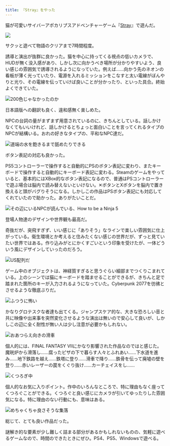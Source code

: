 ```yaml
---
title: 『Stray』をやった
---
```

猫が可愛いサイバーアポカリプスアドベンチャーゲーム『[Stray](https://store.steampowered.com/app/1332010/Stray/?l=japanese)』で遊んだ。

![](https://lh6.googleusercontent.com/lcbWPX75fxzhbUhPHG_a1bnTiliB6_PSdxW4av2gsAgDf0QZLXp8SljKAEyabdr2zc2RgVUEGmVFhz9BdyU-uyzppVv9wNHHrZmiuI4SWM2n7FlDZpaaVmjxPX96q7IgRMrJaIsyO9Y7eTNl9XL60mp6ls9grqPKheo_Y8Qqy9Ku0WfFeBJu4CbI5WSphA)

サクッと遊べて物語のクリアまで7時間程度。

誘導と演出が抜群に良かった。猫を中心に持ってくる視点の低いカメラで、HUDが無く没入感があり、しかし次に向かうべき場所が分かりやすいよう、良い感じの雰囲気で誘導されるようになっていた。例えば……向かう先のネオンの看板が薄く光っていたり、電源を入れるミッションをこなすと太い電線がぼんやりと光り、その電線を伝っていけば良いことが分かったり、といった具合。終始よくできていた。

![](https://lh3.googleusercontent.com/ph9vdfU5IoCTDs440NGFAmkzE3UP07s8GJypHV5r08DORP5BBYeI-lSDUE--6dhmlkWkNWgbAfojfEd3ZLFqrAPy8DL61U-USgzsiBBTfx2F09KnUVOcUN8XO67nP5Ojs734jr_B7Uncow5kl1hFtxXbcaD8xc08aThtnusG2vTnCzL_znUAr20o66adng "200色じゃなかったのか")

日本語版への翻訳も良く、違和感無く楽しめた。

NPCの台詞の量がまずまず用意されているのに、きちんとしている。話しかけなくてもいいけれど、話しかけるとちょっと面白いことを言ってくれるタイプのNPCが結構いる。おれの好きなタイプの、平和なNPC達だ。

![](https://lh3.googleusercontent.com/C7ix2UGszCEdsqaZngMQla4il9Sm1r_tBiysPF1rIO2MElc9JCbQ2rNves0OiLhnTydN6Dt9ZTkPK-JH-76l6kD79_0osrMsRQLisvId7EwjzQToqQ91qQ1ib66a9tPMH6kspU9sI_Qe2jlqUZxMeGkgvWaCQntf8RlWF5TuhZt1VAJEKxioxQtwmf-67Q "道端の水を飽きるまで舐めたりできる")

ボタン表記の対応も良かった。

PS5コントローラーで操作すると自動的にPSのボタン表記に変わり、またキーボードで操作すると自動的にキーボード表記に変わる。Steamのゲームをやっていると、基本的にはXBox的なボタン表記になるので、普通はPSコントローラーで遊ぶ場合は脳内で読み替えないといけない。✕ボタンとXボタンを脳内で置き換えると頭がバグりそうになる。しかしこの作品はPSボタン表記にも対応してくれていたので助かった。ありがたいことだ。

![](https://lh3.googleusercontent.com/vTOBZntoEp1N_owYDOjCukJdBCiaYlfjEY3JxeEKJhZNptb7coninw75bqZmdHOAGp-mrDuY6AUqVt4o7lda2Z62UANbxxHYk-GE5okOS65Rzbnln9QnEJmesDs78Q94slz3qo9FQ-LNJRTR6rkVH1sp4j5kM3QKAzAi-K-4gfX6XTJmurOgsvD_1W36eQ "その辺にいるNPCが読んでいる、How to be a Ninja 5")

登場人物達のデザインや世界観も最高だ。

奇抜だが、突飛すぎず、いい感じに「ありそう」なラインで楽しい雰囲気に仕上がっている。衛生環境とか考えると住みたくない感じの世界だが、ずっと見ていたい世界ではある。作り込みがとにかくすごいという印象を受けたが、一体どういう風にデザインしていったのだろう。

![](https://lh3.googleusercontent.com/7k4EGP0IDcWYcfmtRUWTXep9D94o_0Qm1yusaPTHwsMKfEJyPVEZ4rP2oVEXgJq-nibou0sx2T2isFdGXaYRftOkG7Bw9_IJ_iZm9uqtkcARS16yOR6RdSvuVQzn82D4VHxhowEByQU4GLAsRWMq31Q2Br0pwJsCfcG1OqztNyQHKI6GMvF1vDQ-AIWSzg "US配列だ")

ゲーム中のオブジェクトは、神経質すぎると思うぐらい細部までつくりこまれている。上のシーンでは猫にキーボードを踏ませることができるが、きちんと足で踏まれた箇所のキーが入力されるようになっていた。Cyberpunk 2077を彷彿とさせるような徹底ぶりだ。

![](https://lh3.googleusercontent.com/iaR4F_ve171MXiOluOETOs8GKvzI7dAAZ9MW2s9lkl5qTfguJG41DEA794RVzEgGI_4NnkeXzr4sw_2MJzfAPuaOP9og5YgM__uz6Ql3gCuFWJR2WXh_oVypJUoVpbrWiSwuyLqmh184ViETKUUvpPK0BBqykGCdZaruHHy9KKWvhbmyMk8j3oxUAolm9Q "ふつうに怖い")

かなりグロテスクな者達も出てくる。ジャンプスケア的な、大きな恐ろしい音と共に映像や出来事を突然変化させるような演出は無いので安心して良いが、しかしこの辺に全く耐性が無い人は少し注意が必要かもしれない。

![](https://lh3.googleusercontent.com/oDyC0h9IwTHs5rerW_kRi2vwgWs-35r3HSBrEN6qiYrD-JYZDOFcP4V1DqFr_692mu03bNNBRzFhxQSwMSRFHdjbIh3ArO-mkOnoCoycCXnTDCvfZ90TH1Ke-Ps0sM1LYarNrsvei6ssZmBtRbr2eoQPDCCThUettOQRHHXrDf66ojyBDPxHvwBgG_Fjig "おあつらえ向きの滑車")

個人的には、FINAL FANTASY VIIにかなり影響された作品なのではと感じた。魔晄炉から滑落し……腐ったピザの下で暮らす人々とふれあい……下水道を進み……地下鉄路を越え……鉄塔に登り……滑車で降り……鉄骨を伝って廃墟の壁を登り……赤いレーザーの罠をくぐり抜け……カーチェイスをし……

![](https://lh6.googleusercontent.com/4RVsl-aEHz5hcSgd_fqaRbZnPinWogioqMNGJnMGNmG3wC8QEbhzTBRcIl4TvSTsh0sajj4gom-R9sUXIHfjqLryQBRDwANFhYHLyPyiQ09Uel7wJ5I0GIWlJnsM3usjqiZhUvDY1_mBXoXjp-w-9j2gqgAW9r7EY7wSJcNqWpaknVeWfODoX8hr1HHzww "くつろぎ中")

個人的なお気に入りポイント。作中のいろんなところで、特に理由もなく座ってくつろぐことができる。くつろぐと良い感じにカメラが引いてゆったりした雰囲気になる。特に理由のない行動にも、意味はある。

![](https://lh6.googleusercontent.com/XbMxreJMWsdi23-eS2D_gCkVmvaruN11-IaMeendHBxLbxYMRuQs4uK9llpgWz-EX0TzhoHRm0VzM5_j6ZESpYGpsT_i1_eNpAqZm1sXAahIBpofE3WHcXxqoc-PASfg5Mzr7DgvDXzLXV4XvpdMOS-D2DAwZqX0byza8-3CNvavmRMaftRSyYUAI4ILSQ "めちゃくちゃ良さそうな集落")

総じて、とても良い作品だった。

謎解き的な要素が少し難しく詰まる部分があるかもしれないものの、気軽に遊べるゲームなので、時間のできたときにぜひ。PS4、PS5、Windowsで遊べる。
